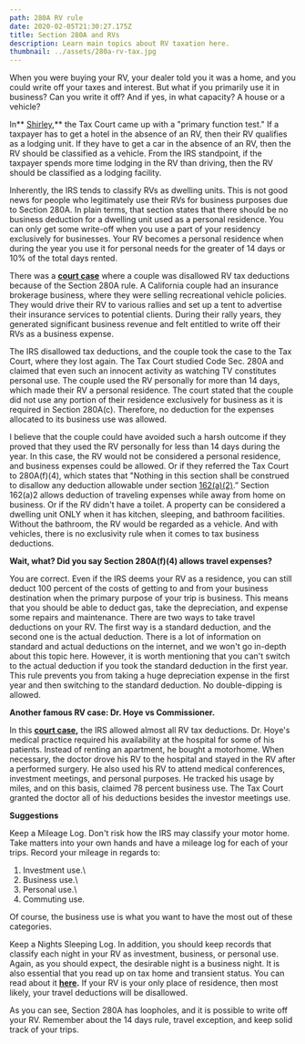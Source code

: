 ```yaml
---
path: 280A RV rule
date: 2020-02-05T21:30:27.175Z
title: Section 280A and RVs
description: Learn main topics about RV taxation here.
thumbnail: ../assets/280a-rv-tax.jpg
---
```

When you were buying your RV, your dealer told you it was a home, and you could write off your taxes and interest. But what if you primarily use it in business? Can you write it off? And if yes, in what capacity? A house or a vehicle?

In** [Shirley](https://www.leagle.com/decision/200422888aftcm1401197),** the Tax Court came up with a "primary function test." If a taxpayer has to get a hotel in the absence of an RV, then their RV qualifies as a lodging unit. If they have to get a car in the absence of an RV, then the RV should be classified as a vehicle. From the IRS standpoint, if the taxpayer spends more time lodging in the RV than driving, then the RV should be classified as a lodging facility.

Inherently, the IRS tends to classify RVs as dwelling units. This is not good news for people who legitimately use their RVs for business purposes due to Section 280A. In plain terms, that section states that there should be no business deduction for a dwelling unit used as a personal residence. You can only get some write-off when you use a part of your residency exclusively for businesses. Your RV becomes a personal residence when during the year you use it for personal needs for the greater of 14 days or 10% of the total days rented.

There was a **[court case](https://caselaw.findlaw.com/us-9th-circuit/1764989.html)** where a couple was disallowed RV tax deductions because of the Section 280A rule. A California couple had an insurance brokerage business, where they were selling recreational vehicle policies. They would drive their RV to various rallies and set up a tent to advertise their insurance services to potential clients. During their rally years, they generated significant business revenue and felt entitled to write off their RVs as a business expense.

The IRS disallowed tax deductions, and the couple took the case to the Tax Court, where they lost again. The Tax Court studied Code Sec. 280A and claimed that even such an innocent activity as watching TV constitutes personal use. The couple used the RV personally for more than 14 days, which made their RV a personal residence. The court stated that the couple did not use any portion of their residence exclusively for business as it is required in Section 280A(c). Therefore, no deduction for the expenses allocated to its business use was allowed.

I believe that the couple could have avoided such a harsh outcome if they proved that they used the RV personally for less than 14 days during the year. In this case, the RV would not be considered a personal residence, and business expenses could be allowed. Or if they referred the Tax Court to 280A(f)(4), which states that "Nothing in this section shall be construed to disallow any deduction allowable under section [162(a)(2)](https://www.law.cornell.edu/uscode/text/26/162).” Section 162(a)2 allows deduction of traveling expenses while away from home on business. Or if the RV didn't have a toilet. A property can be considered a dwelling unit ONLY when it has kitchen, sleeping, and bathroom facilities. Without the bathroom, the RV would be regarded as a vehicle. And with vehicles, there is no exclusivity rule when it comes to tax business deductions.

**Wait, what? Did you say Section 280A(f)(4) allows travel expenses?**

You are correct. Even if the IRS deems your RV as a residence, you can still deduct 100 percent of the costs of getting to and from your business destination when the primary purpose of your trip is business. This means that you should be able to deduct gas, take the depreciation, and expense some repairs and maintenance. There are two ways to take travel deductions on your RV. The first way is a standard deduction, and the second one is the actual deduction. There is a lot of information on standard and actual deductions on the internet, and we won't go in-depth about this topic here. However, it is worth mentioning that you can't switch to the actual deduction if you took the standard deduction in the first year. This rule prevents you from taking a huge depreciation expense in the first year and then switching to the standard deduction. No double-dipping is allowed.

**Another famous RV case: Dr. Hoye vs Commissioner.**

In this **[court case](https://www.courtlistener.com/opinion/4816747/hoye-v-commissioner/),** the IRS allowed almost all RV tax deductions. Dr. Hoye's medical practice required his availability at the hospital for some of his patients. Instead of renting an apartment, he bought a motorhome. When necessary, the doctor drove his RV to the hospital and stayed in the RV after a performed surgery. He also used his RV to attend medical conferences, investment meetings, and personal purposes. He tracked his usage by miles, and on this basis, claimed 78 percent business use. The Tax Court granted the doctor all of his deductions besides the investor meetings use.

**Suggestions**

Keep a Mileage Log. Don't risk how the IRS may classify your motor home. Take matters into your own hands and have a mileage log for each of your trips. Record your mileage in regards to: 

1. Investment use.\
2. Business use.\
3. Personal use.\
4. Commuting use. 

Of course, the business use is what you want to have the most out of these categories.

Keep a Nights Sleeping Log. In addition, you should keep records that classify each night in your RV as investment, business, or personal use. Again, as you should expect, the desirable night is a business night. It is also essential that you read up on tax home and transient status. You can read about it **[here](https://rvtaxgroup.com/blog/business-travel-expenses-for-rv-owners-and-digital-nomads/).** If your RV is your only place of residence, then most likely, your travel deductions will be disallowed.

As you can see, Section 280A has loopholes, and it is possible to write off your RV. Remember about the 14 days rule, travel exception, and keep solid track of your trips.